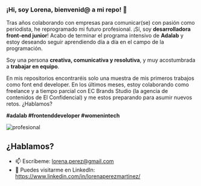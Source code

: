 ### ¡Hi, soy Lorena, bienvenid@ a mi repo! 👋

Tras años colaborando con empresas para comunicar(se) con pasión como periodista, he reprogramado mi futuro profesional. ¡Sí, soy **desarrolladora front-end junior**! Acabo de terminar el programa intensivo de **Adalab** y estoy deseando seguir aprendiendo día a día en el campo de la programación.

Soy una persona **creativa, comunicativa y resolutiva**, y muy acostumbrada a **trabajar en equipo**. 

En mis repositorios encontraréis solo una muestra de mis primeros trabajos como font end developer. En los últimos meses, estoy colaborando como freelance y a tiempo parcial con EC Brands Studio (la agencia de contenidos de El Confidencial) y me estos preparando para asumir nuevos retos. ¿Hablamos?

**#adalab #frontenddeveloper #womenintech**

![profesional](https://user-images.githubusercontent.com/81964101/125171542-186c1a00-e1b5-11eb-9196-9a640064ac9e.png)

## ¿Hablamos?

- 📫 Escríbeme: lorena.perez@gmail.com 
- 💬 Puedes visitarme en LinkedIn: https://www.linkedin.com/in/lorenaperezmartinez/

